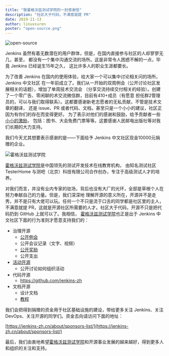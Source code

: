 ```yaml
---
title: "致霍格沃兹测试学院的一封感谢信"
description: "社区大于代码，不满意就提 PR"
date: 2019-11-13
author: linuxsuren
poster: "open-source.png"
---
```

![open-source](open-source.png)

Jenkins 虽然有着无数潜在的用户群体，但是，在国内直接参与社区的人却寥寥无几，甚至，
都没有一个集中沟通交流的场所。这是非常令人困惑不解的一点，毕竟 Jenkins 已经诞生15年之久，
这比许多人的职业生涯都要长。

为了改善 Jenkins 在国内的使用体验，给大家一个可以集中讨论相关问的场所，Jenkins 中文社区
在一年前成立了。我们从一开始的双周例会（公开讨论社区发展相关的话题），增加了单周技术交流会
（分享交流持续交付相关的经验）。创建了一个零广告、零闲聊的术交流微信群，目前有410+成员（有愿意
担任群2管理员的，可以与我们取得联系）。这都要感谢新老志愿者的无私贡献，不管是技术文章的翻译，
还是 issue、PR 或者代码、文档，甚至只是一个小小的建议，社区正因为有你们的存在而变得更好。
为了表示对他们的感谢和鼓励，给予贡献者一些[小小的激励](https://jenkins-zh.cn/about/star-plan/)，
包括：图书、大会免费门票等等。这要感谢人民邮电出版社等对我们长期的大力支持。

我们今天尤其想要表示感谢的是——下面给予 Jenkins 中文社区现金10000元捐赠的企业。

![霍格沃兹测试学院](hogwarts.png)

[霍格沃兹测试学院](https://www.testing-studio.com)是中国领先的测试开发技术在线教育机构，
由知名测试社区 TesterHome 与测吧（北京）科技有限公司合作创办，专注于高级测试人才的培养。

对我们而言，并没有业内专家的驻场，背后也没有大厂的光环，全部是草根个人在努力奉献自己的力量。但是，我们深深地
理解开源的意义所在，开源并不是走秀，并不是只有大佬可以玩。任何一个不只是流于口舌的同学都是社区里的主人，
不满意就提 PR，这就是开源社区所需要的人才。社区大于代码，开源不只是把代码扔到 GitHub 上就可以了。我相信，
[霍格沃兹测试学院](https://www.testing-studio.com)也正是出于 Jenkins 中文社区下面的行为准则才愿意支持我们的：

* 治理开源
    * [公开例会](https://jenkins-zh.cn/meeting/)
    * 公开会议记录（文字、视频）
    * [公开奖励](https://jenkins-zh.cn/about/star-plan/)
    * 公开支出
* [活动开源](https://jenkins-zh.cn/event/)
    * 公开讨论如何组织活动
* 代码开源
   * https://github.com/jenkins-zh
* 文档开源
    * 设计文档
    * [教程](https://jenkins-zh.cn/tutorial/)

我们会把得到捐赠的资金用于社区基础设施的建设，带给更多关注 Jenkins、关注 DevOps、关注开源的同学们。资金去向请访问下面的地址：

[https://jenkins-zh.cn/about/sponsors-list/](https://jenkins-zh.cn/about/sponsors-list/)

最后，我们由衷地希望[霍格沃兹测试学院](https://www.testing-studio.com)和开源事业发展的越来越好，得到更多人和组织的关注和支持。
